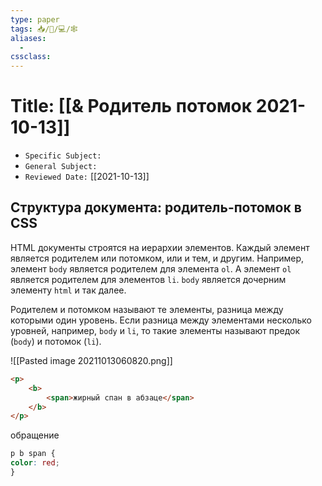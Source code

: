 ```yaml
---
type: paper
tags: 📥️/📜️/💻/🕸
aliases:
  - 
cssclass: 
---
```




# Title: **[[& Родитель потомок 2021-10-13]]**


- `Specific Subject:` 
- `General Subject:` 
- `Reviewed Date:` [[2021-10-13]]


## Структура документа: родитель-потомок в CSS

HTML документы строятся на иерархии элементов. Каждый элемент является родителем или потомком, или и тем, и другим. Например, элемент `body` является родителем для элемента `ol`. А элемент `ol` является родителем для элементов `li`. `body` является дочерним элементу `html` и так далее.

Родителем и потомком называют те элементы, разница между которыми один уровень. Если разница между элементами несколько уровней, например, `body` и `li`, то такие элементы называют предок (`body`) и потомок (`li`).

![[Pasted image 20211013060820.png]]

```html
<p>  
	<b>  
		<span>жирный спан в абзаце</span>  
	</b>  
</p>
```

обращение 
```css
p b span {  
color: red;  
}
```